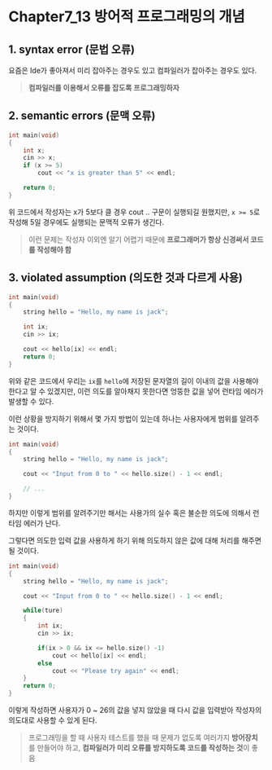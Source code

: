 # Chapter7_13 방어적 프로그래밍의 개념

## 1. syntax error (문법 오류)
요즘은 Ide가 좋아져서 미리 잡아주는 경우도 있고 컴파일러가 잡아주는 경우도 있다.
> **컴파일러를 이용해서 오류를 잡도록 프로그래밍하자**

## 2. semantic errors (문맥 오류)
```cpp
int main(void)
{
    int x;
    cin >> x;
    if (x >= 5)
        cout << "x is greater than 5" << endl;

    return 0;
}
```
위 코드에서 작성자는 x가 5보다 클 경우 cout .. 구문이 실행되길 원했지만, `x >= 5`로 작성해 5일 경우에도 실행되는 문맥적 오류가 생긴다.<br>
> 이런 문제는 작성자 이외엔 알기 어렵기 때문에 **프로그래머가 항상 신경써서 코드를 작성해야 함**

## 3. violated assumption (의도한 것과 다르게 사용)
```cpp
int main(void)
{
    string hello = "Hello, my name is jack";

    int ix;
    cin >> ix;

    cout << hello[ix] << endl;
    return 0;
}
```
위와 같은 코드에서 우리는 `ix`를 `hello`에 저장된 문자열의 길이 이내의 값을 사용해야한다고 알 수 있겠지만, 이런 의도를 알아채지 못한다면 엉뚱한 값을 넣어 런타임 에러가 발생할 수 있다.<br>

이런 상황을 방지하기 위해서 몇 가지 방법이 있는데 하나는 사용자에게 범위를 알려주는 것이다.

```cpp
int main(void)
{
    string hello = "Hello, my name is jack";

    cout << "Input from 0 to " << hello.size() - 1 << endl;

    // ...
}
```

하지만 이렇게 범위를 알려주기만 해서는 사용가의 실수 혹은 불순한 의도에 의해서 런타임 에러가 난다.

그렇다면 의도한 입력 값을 사용하게 하기 위해 의도하지 않은 값에 대해 처리를 해주면 될 것이다.
```cpp
int main(void)
{
    string hello = "Hello, my name is jack";

    cout << "Input from 0 to " << hello.size() - 1 << endl;

    while(ture)
    {
        int ix;
        cin >> ix;

        if(ix > 0 && ix <= hello.size() -1)
            cout << hello[ix] << endl;
        else
            cout << "Please try again" << endl;
    }
    return 0;
}
```
이렇게 작성하면 사용자가 0 ~ 26의 값을 넣지 않았을 때 다시 값을 입력받아 작성자의 의도대로 사용할 수 있게 된다.<br>

> 프로그래밍을 할 때 사용자 테스트를 했을 때 문제가 없도록 여러가지 **방어장치**를 만들어야 하고, **컴파일러가 미리 오류를 방지하도록 코드를 작성하는 것**이 좋음